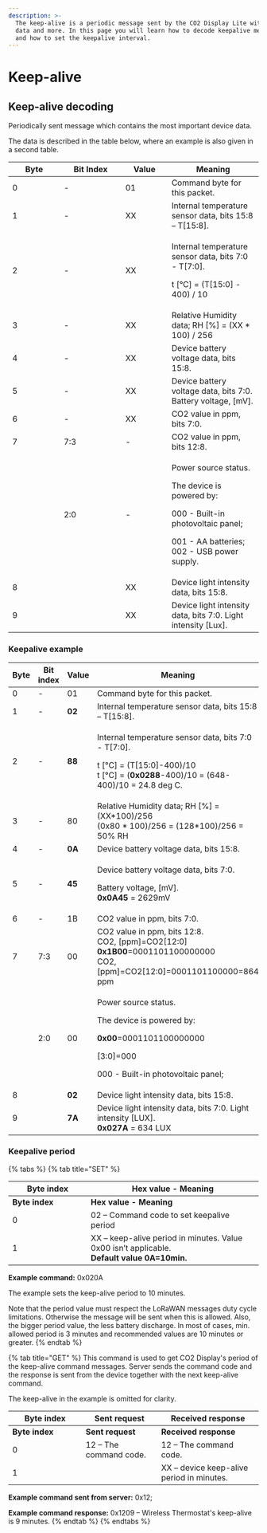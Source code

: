 ```yaml
---
description: >-
  The keep-alive is a periodic message sent by the CO2 Display Lite with sensor
  data and more. In this page you will learn how to decode keepalive messages
  and how to set the keepalive interval.
---
```


# Keep-alive

## Keep-alive decoding

Periodically sent message which contains the most important device data.

The data is described in the table below, where an example is also given in a second table.

<table><thead><tr><th width="87.66666666666669">Byte</th><th width="108">Bit Index</th><th width="77">Value</th><th>Meaning</th></tr></thead><tbody><tr><td>0</td><td>-</td><td>01</td><td>Command byte for this packet.</td></tr><tr><td>1</td><td>-</td><td>XX</td><td>Internal temperature sensor data, bits 15:8 – T[15:8].</td></tr><tr><td>2</td><td>-</td><td>XX</td><td><p>Internal temperature sensor data, bits 7:0 - T[7:0].  </p><p>t [°C] = (T[15:0] - 400) / 10</p></td></tr><tr><td>3</td><td>-</td><td>XX</td><td>Relative Humidity data; RH [%] = (XX * 100) / 256</td></tr><tr><td>4</td><td>-</td><td>XX</td><td>Device battery voltage data, bits 15:8.</td></tr><tr><td>5</td><td>-</td><td>XX</td><td>Device battery voltage data, bits 7:0. Battery voltage, [mV].</td></tr><tr><td>6</td><td>-</td><td>XX</td><td>CO2 value in ppm, bits 7:0.</td></tr><tr><td>7</td><td>7:3</td><td>-</td><td>CO2 value in ppm, bits 12:8.</td></tr><tr><td></td><td>2:0</td><td>-</td><td><p>Power source status.</p><p>Тhe device is powered by:</p><p>000 - Built-in photovoltaic panel;</p><p>001 - АА batteries;<br>002 - USB power supply.</p></td></tr><tr><td>8</td><td></td><td>XX</td><td>Device light intensity data, bits 15:8.</td></tr><tr><td>9</td><td></td><td>XX</td><td>Device light intensity data, bits 7:0. Light intensity [Lux].</td></tr></tbody></table>

### Keepalive example

<table><thead><tr><th width="87.66666666666669">Byte</th><th width="89">Bit index</th><th width="79">Value</th><th>Meaning</th></tr></thead><tbody><tr><td>0</td><td>-</td><td>01</td><td>Command byte for this packet.</td></tr><tr><td>1</td><td>-</td><td><strong>02</strong></td><td>Internal temperature sensor data, bits 15:8 – T[15:8].</td></tr><tr><td>2</td><td>-</td><td><strong>88</strong></td><td><p>Internal temperature sensor data, bits 7:0 - T[7:0].  </p><p>t [°C] = (T[15:0]-400)/10<br>t [°C] = (<strong>0x0288</strong>-400)/10 = (648-400)/10 = 24.8 deg C.</p></td></tr><tr><td>3</td><td>-</td><td>80</td><td>Relative Humidity data; RH [%] = (XX*100)/256<br>(0x80 * 100)/256 = (128*100)/256 = 50% RH</td></tr><tr><td>4</td><td>-</td><td><strong>0A</strong></td><td>Device battery voltage data, bits 15:8.</td></tr><tr><td>5</td><td>-</td><td><strong>45</strong></td><td><p>Device battery voltage data, bits 7:0. </p><p>Battery voltage, [mV].<br><strong>0x0A45</strong> = 2629mV</p></td></tr><tr><td>6</td><td>-</td><td>1B</td><td>CO2 value in ppm, bits 7:0.</td></tr><tr><td>7</td><td>7:3</td><td>00</td><td>CO2 value in ppm, bits 12:8.<br>CO2, [ppm]=CO2[12:0]<br><strong>0x1B00</strong>=0001101100000000<br>CO2, [ppm]=CO2[12:0]=0001101100000=864 ppm</td></tr><tr><td></td><td>2:0</td><td>00</td><td><p>Power source status.</p><p>Тhe device is powered by:</p><p><strong>0x00</strong>=0001101100000000</p><p>[3:0]=000</p><p>000 - Built-in photovoltaic panel;</p></td></tr><tr><td>8</td><td></td><td><strong>02</strong></td><td>Device light intensity data, bits 15:8.</td></tr><tr><td>9</td><td></td><td><strong>7A</strong></td><td>Device light intensity data, bits 7:0. Light intensity [LUX].<br><strong>0x027A</strong> = 634 LUX</td></tr></tbody></table>

### Keepalive period

{% tabs %}
{% tab title="SET" %}
<table data-header-hidden><thead><tr><th width="142">Byte index</th><th>Hex value - Meaning</th></tr></thead><tbody><tr><td><strong>Byte index</strong></td><td><strong>Hex value - Meaning</strong></td></tr><tr><td>0</td><td>02 – Command code to set keepalive period</td></tr><tr><td>1</td><td>XX – keep-alive period in minutes. Value 0x00 isn’t applicable.<br><strong>Default value 0A=10min.</strong></td></tr></tbody></table>

**Example command:** 0x020A

The example sets the keep-alive period to 10 minutes.

Note that the period value must respect the LoRaWAN messages duty cycle limitations. Otherwise the message will be sent when this is allowed. Also, the bigger period value, the less battery discharge. In most of cases, min. allowed period is 3 minutes and recommended values are 10 minutes or greater.
{% endtab %}

{% tab title="GET" %}
This command is used to get CO2 Display's period of the keep-alive command messages. Server sends the command code and the response is sent from the device together with the next keep-alive command.&#x20;

The keep-alive in the example is omitted for clarity.

<table data-header-hidden><thead><tr><th width="131.66666666666666">Byte index</th><th width="136">Sent request</th><th>Received response</th></tr></thead><tbody><tr><td><strong>Byte index</strong></td><td><strong>Sent request</strong></td><td><strong>Received response</strong></td></tr><tr><td>0</td><td>12 – The command code.</td><td>12 – The command code.</td></tr><tr><td>1</td><td></td><td>XX – device keep-alive period in minutes.</td></tr></tbody></table>

**Example command sent from server:** 0x12;

**Example command response:** 0x1209 – Wireless Thermostat's keep-alive is 9 minutes.
{% endtab %}
{% endtabs %}
